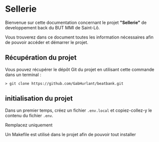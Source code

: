 # Sellerie

Bienvenue sur cette documentation concernant le projet **"Sellerie"** de developpement back du BUT MMI de Saint-Lô.

Vous trouverez dans ce document toutes les information nécessaires afin de pouvoir accéder et démarrer le projet.

## Récupération du projet

Vous pouvez récupérer le dépôt Git du projet en utilisant cette commande dans un terminal :

`> git clone https://github.com/GabHurlant/beatbank.git`

## initialisation du projet

Dans un premier temps, créez un fichier `.env.local`  et copiez-collez-y le contenu du fichier `.env`.

Remplacez uniquement

Un Makefile est utilisé dans le projet afin de pouvoir tout installer
